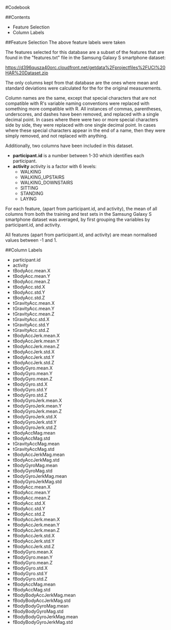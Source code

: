 #Codebook

##Contents
- Feature Selection
- Column Labels

##Feature Selection
The above feature labels were taken 

The features selected for this database are a subset of the features that are 
found in the "features.txt" file in the Samsung Galaxy S smartphone dataset: 

<https://d396qusza40orc.cloudfront.net/getdata%2Fprojectfiles%2FUCI%20HAR%20Dataset.zip>

The only columns kept from that database are the ones where mean and standard 
deviations were calculated for the for the original measurements.  

Column names are the same, except that special characters that are not compatible 
with R's variable naming conventions were replaced with something more compatible 
with R. All instances of commas, parentheses, underscores, and dashes have been 
removed, and replaced with a single decimal point. In cases where there were two 
or more special characters side by side, they were replaced with one single 
decimal point. In cases where these special characters appear in the end of a 
name, then they were simply removed, and not replaced with anything. 

Additionally, two columns have been included in this dataset. 

- **participant.id** is a number between 1-30 which identifies each participant.  
- **activity** activity is a factor with 6 levels:
    - WALKING
    - WALKING_UPSTAIRS
    - WALKING_DOWNSTAIRS
    - SITTING
    - STANDING
    - LAYING

For each feature, (apart from participant.id, and activity), the mean of all 
columns from both the training and test sets in the Samsung Galaxy S smartphone 
dataset was averaged, by first grouping the variables by participant.id, and 
activity. 

All features (apart from participant.id, and activity) are mean normalised values between -1 and 1.

##Column Labels
- participant.id
- activity
- tBodyAcc.mean.X
- tBodyAcc.mean.Y
- tBodyAcc.mean.Z
- tBodyAcc.std.X
- tBodyAcc.std.Y
- tBodyAcc.std.Z
- tGravityAcc.mean.X
- tGravityAcc.mean.Y
- tGravityAcc.mean.Z
- tGravityAcc.std.X
- tGravityAcc.std.Y
- tGravityAcc.std.Z
- tBodyAccJerk.mean.X
- tBodyAccJerk.mean.Y
- tBodyAccJerk.mean.Z
- tBodyAccJerk.std.X
- tBodyAccJerk.std.Y
- tBodyAccJerk.std.Z
- tBodyGyro.mean.X
- tBodyGyro.mean.Y
- tBodyGyro.mean.Z
- tBodyGyro.std.X
- tBodyGyro.std.Y
- tBodyGyro.std.Z
- tBodyGyroJerk.mean.X
- tBodyGyroJerk.mean.Y
- tBodyGyroJerk.mean.Z
- tBodyGyroJerk.std.X
- tBodyGyroJerk.std.Y
- tBodyGyroJerk.std.Z
- tBodyAccMag.mean
- tBodyAccMag.std
- tGravityAccMag.mean
- tGravityAccMag.std
- tBodyAccJerkMag.mean
- tBodyAccJerkMag.std
- tBodyGyroMag.mean
- tBodyGyroMag.std
- tBodyGyroJerkMag.mean
- tBodyGyroJerkMag.std
- fBodyAcc.mean.X
- fBodyAcc.mean.Y
- fBodyAcc.mean.Z
- fBodyAcc.std.X
- fBodyAcc.std.Y
- fBodyAcc.std.Z
- fBodyAccJerk.mean.X
- fBodyAccJerk.mean.Y
- fBodyAccJerk.mean.Z
- fBodyAccJerk.std.X
- fBodyAccJerk.std.Y
- fBodyAccJerk.std.Z
- fBodyGyro.mean.X
- fBodyGyro.mean.Y
- fBodyGyro.mean.Z
- fBodyGyro.std.X
- fBodyGyro.std.Y
- fBodyGyro.std.Z
- fBodyAccMag.mean
- fBodyAccMag.std
- fBodyBodyAccJerkMag.mean
- fBodyBodyAccJerkMag.std
- fBodyBodyGyroMag.mean
- fBodyBodyGyroMag.std
- fBodyBodyGyroJerkMag.mean
- fBodyBodyGyroJerkMag.std


